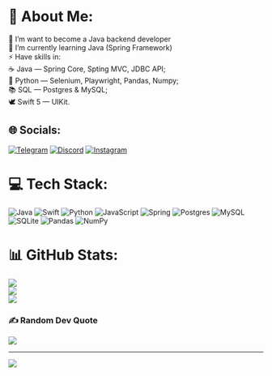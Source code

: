 # 💫 About Me:
🔭 I’m want to become a Java backend developer<br>
🌱 I’m currently learning Java (Spring Framework)<br>
⚡ Have skills in: <br>
☕️ Java — Spring Core, Spting MVC, JDBC API;<br>
🐍 Python — Selenium, Playwright, Pandas, Numpy;<br>
📚 SQL — Postgres & MySQL;<br>
🕊 Swift 5 — UIKit.<br>


## 🌐 Socials:
[![Telegram](https://img.shields.io/badge/-Telegram-blue)](https://t.me/aliw39s) 
[![Discord](https://img.shields.io/badge/Discord-%237289DA.svg?logo=discord&logoColor=white)](htttps://discord.gg/baisaganov#4300) [![Instagram](https://img.shields.io/badge/Instagram-%23E4405F.svg?logo=Instagram&logoColor=white)](https://instagram.com/aliw420) 

# 💻 Tech Stack:
![Java](https://img.shields.io/badge/java-%23ED8B00.svg?style=plastic&logo=java&logoColor=white) ![Swift](https://img.shields.io/badge/swift-F54A2A?style=plastic&logo=swift&logoColor=white) ![Python](https://img.shields.io/badge/python-3670A0?style=plastic&logo=python&logoColor=ffdd54) ![JavaScript](https://img.shields.io/badge/javascript-%23323330.svg?style=plastic&logo=javascript&logoColor=%23F7DF1E) ![Spring](https://img.shields.io/badge/spring-%236DB33F.svg?style=plastic&logo=spring&logoColor=white) ![Postgres](https://img.shields.io/badge/postgres-%23316192.svg?style=plastic&logo=postgresql&logoColor=white) ![MySQL](https://img.shields.io/badge/mysql-%2300f.svg?style=plastic&logo=mysql&logoColor=white) ![SQLite](https://img.shields.io/badge/sqlite-%2307405e.svg?style=plastic&logo=sqlite&logoColor=white) ![Pandas](https://img.shields.io/badge/pandas-%23150458.svg?style=plastic&logo=pandas&logoColor=white) ![NumPy](https://img.shields.io/badge/numpy-%23013243.svg?style=plastic&logo=numpy&logoColor=white)
# 📊 GitHub Stats:
![](https://github-readme-stats.vercel.app/api?username=baisaganov&theme=dark&hide_border=false&include_all_commits=true&count_private=false)<br/>
![](https://github-readme-streak-stats.herokuapp.com/?user=baisaganov&theme=dark&hide_border=false)<br/>
![](https://github-readme-stats.vercel.app/api/top-langs/?username=baisaganov&theme=dark&hide_border=false&include_all_commits=true&count_private=false&layout=compact)

### ✍️ Random Dev Quote
![](https://quotes-github-readme.vercel.app/api?type=horizontal&theme=merko)

---
[![](https://visitcount.itsvg.in/api?id=baisaganov&icon=0&color=0)](https://visitcount.itsvg.in)
